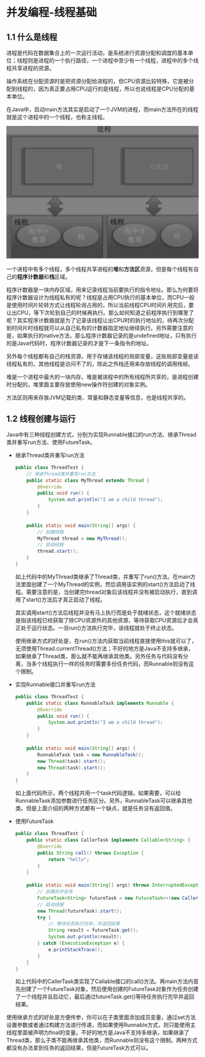 # 并发编程-线程基础

## 1.1 什么是线程

进程是代码在数据集合上的一次运行活动，是系统进行资源分配和调度的基本单位；线程则是进程的一个执行路径，一个进程中至少有一个线程，进程中的多个线程共享进程的资源。

操作系统在分配资源时是把资源分配给进程的，但CPU资源比较特殊，它是被分配到线程的，因为真正要占用CPU运行的是线程，所以也说线程是CPU分配的基本单位。

在Java中，启动main方法其实是启动了一个JVM的进程，而main方法所在的线程就是这个进程中的一个线程，也称主线程。

![进程和线程的关系](./进程和线程的关系.png)

一个进程中有多个线程，多个线程共享进程的**堆**和**方法区**资源，但是每个线程有自己的**程序计数器**和**栈**区域。

程序计数器是一块内存区域，用来记录线程当前要执行的指令地址。那么为何要将程序计数器设计为线程私有的呢？线程是占用CPU执行的基本单位，而CPU一般是使用时间片轮转方式让线程轮询占用的，所以当前线程CPU时间片用完后，要让出CPU，等下次轮到自己的时候再执行。那么如何知道之前程序执行到哪里了呢？其实程序计数器就是为了记录该线程让出CPU时的执行地址的，待再次分配到时间片时线程就可以从自己私有的计数器指定地址继续执行。另外需要注意的是，如果执行的native方法，那么程序计数器记录的是undefined地址，只有执行的是Java代码时，程序计数器记录的才是下一条指令的地址。

另外每个线程都有自己的栈资源，用于存储该线程的局部变量，这些局部变量是该线程私有的，其他线程是访问不了的，除此之外栈还用来存放线程的调用栈帧。

堆是一个进程中最大的一块内存，堆是被进程中的所有线程所共享的，是进程创建时分配的，堆里面主要存放使用new操作符创建的对象实例。

方法区则用来存放JVM记载的类、常量和静态变量等信息，也是线程共享的。

## 1.2 线程创建与运行

Java中有三种线程创建方式，分别为实现Runnable接口的run方法、继承Thread类并重写run方法、使用FutureTask。

- 继承Thread类并重写run方法

  ```java
  public class ThreadTest {
      // 继承Thread类并重写run方法
      public static class MyThread extends Thread {
          @Override
          public void run() {
              System.out.println("I am a child thread");
          }
      }
  
      public static void main(String[] args) {
          // 创建线程
          MyThread thread = new MyThread();
          // 启动线程
          thread.start();
      }
  }
  ```

  如上代码中的MyThread类继承了Thread类，并重写了run()方法。在main方法里面创建了一个MyThread的实例，然后调用该实例的start()方法启动了线程。需要注意的是，当创建完thread对象后该线程并没有被启动执行，直到调用了start()方法后才真正启动了线程。
  
  其实调用start()方法后线程并没有马上执行而是处于就绪状态，这个就绪状态是指该线程已经获取了除CPU资源外的其他资源，等待获取CPU资源后才会真正处于运行状态。一旦run()方法执行完毕，该线程就处于终止状态。
  
  使用继承方式的好处是，在run()方法内获取当前线程直接使用this就可以了，无须使用Thread.currentThread()方法；不好的地方是Java不支持多继承，如果继承了Thread类，那么就不能再继承其他类。另外任务与代码没有分离，当多个线程执行一样的任务时需要多份任务代码，而Runnable则没有这个限制。
  
- 实现Runnable接口并重写run方法

  ```java
  public class ThreadTest {
      public static class RunnableTask implements Runnable {
          @Override
          public void run() {
              System.out.println("I am a child thread");
          }
      }
  
      public static void main(String[] args) {
          RunnableTask task = new RunnableTask();
          new Thread(task).start();
          new Thread(task).start();
      }
  }
  ```
  
  如上面代码所示，两个线程共用一个task代码逻辑，如果需要，可以给RunnableTask添加参数进行任务区分。另外，RunnableTask可以继承其他类。但是上面介绍的两种方式都有一个缺点，就是任务没有返回值。
  
- 使用FutureTask

  ```java
  public class ThreadTest {
      public static class CallerTask implements Callable<String> {
          @Override
          public String call() throws Exception {
              return "hello";
          }
      }
  
      public static void main(String[] args) throws InterruptedException {
          // 创建异步任务
          FutureTask<String> futureTask = new FutureTask<>(new CallerTask());
          // 启动线程
          new Thread(futureTask).start();
          try {
              // 等待任务执行完毕，并返回结果
              String result = futureTask.get();
              System.out.println(result);
          } catch (ExecutionException e) {
              e.printStackTrace();
          }
      }
  }
  ```

  如上代码中的CallerTask类实现了Callable接口的call()方法。再main方法内首先创建了一个FutureTask对象，然后使用创建的FutureTask对象作为任务创建了一个线程并且启动它，最后通过futureTask.get()等待任务执行完毕并返回结果。

使用继承方式的好处是方便传参，你可以在子类里面添加成员变量，通过set方法设置参数或者通过构建方法进行传递，而如果使用Runnable方式，则只能使用主线程里面被声明为final的变量。不好的地方是Java不支持多继承，如果继承了Thread类，那么子类不能再继承其他类，而Runnable则没有这个限制。两种方式都没有办法拿到任务的返回结果，但是FutureTask方式可以。

